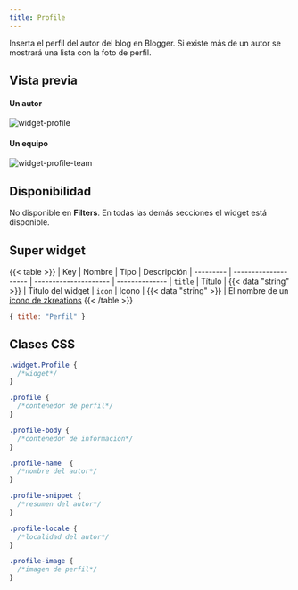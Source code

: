 ```yaml
---
title: Profile
---
```


Inserta el perfil del autor del blog en Blogger. Si existe más de un autor se mostrará una lista con la foto de perfil.

## Vista previa

#### Un autor

![widget-profile](/images/widgets/profile.png)


#### Un equipo

![widget-profile-team](/images/widgets/profile-team.png)


## Disponibilidad

No disponible en **Filters**. En todas las demás secciones el widget está disponible.

## Super widget

{{< table >}}
| Key       | Nombre               | Tipo                  | Descripción 
| --------- | -------------------- | --------------------- | --------------
| `title`   | Título               | {{< data "string" >}} | Titulo del widget
| `icon`    | Icono                | {{< data "string" >}} | El nombre de un [icono de zkreations](#icons)
{{< /table >}}

```js
{ title: "Perfil" }
```

## Clases CSS

```css
.widget.Profile {
  /*widget*/
}

.profile {
  /*contenedor de perfil*/
}

.profile-body {
  /*contenedor de información*/
}

.profile-name  {
  /*nombre del autor*/
}

.profile-snippet {
  /*resumen del autor*/
}

.profile-locale {
  /*localidad del autor*/
}

.profile-image {
  /*imagen de perfil*/
}
```